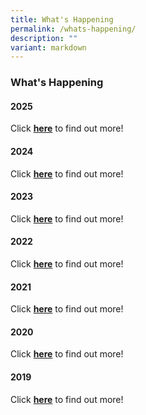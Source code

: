 ```yaml
---
title: What's Happening
permalink: /whats-happening/
description: ""
variant: markdown
---
```

### **What's Happening**

#### **2025**

Click **[here](https://www.crescent.edu.sg//whats-happening/2025/january/sec-1-orientation-campfire/)** to find out more!


#### **2024**

Click **[here](https://www.crescent.edu.sg/whats-happening/2024/october/secondary-2-showcase/)** to find out more!


#### **2023**

Click **[here](https://www.crescent.edu.sg/whats-happening/2023/jan/secondary-one-orientation-campfire/)** to find out more!

#### **2022**

Click **[here](https://www.crescent.edu.sg/whats-happening/2022/jan/dedication-ceremony/)** to find out more!

#### **2021**

Click **[here](https://www.crescent.edu.sg/whats-happening/2021/cg65-commemorative-video/)** to find out more!

#### **2020**

Click **[here](https://www.crescent.edu.sg/whats-happening/2020/jan/dedication-ceremony/)** to find out more!

#### **2019**

Click **[here](https://www.crescent.edu.sg/whats-happening/2019/jan/thimun/)** to find out more!